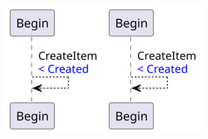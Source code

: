 ![](images/com.github.thxmasj.statemachine.templates.Item.svg)
![](images/com.github.thxmasj.statemachine.templates.Batch.svg)